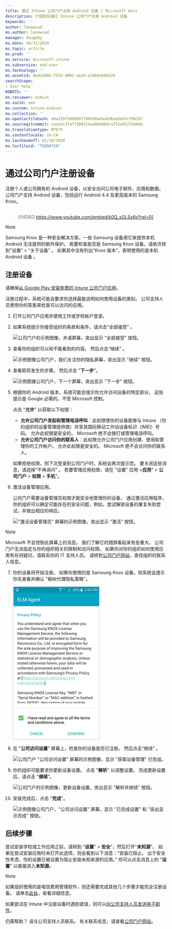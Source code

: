 ```yaml
---
title: 通过 Intune 公司门户注册 Android 设备 | Microsoft Docs
description: 介绍如何通过 Intune 公司门户注册 Android 设备
keywords: ''
author: lenewsad
ms.author: lanewsad
manager: dougeby
ms.date: 10/31/2019
ms.topic: article
ms.prod: ''
ms.service: microsoft-intune
ms.subservice: end-user
ms.technology: ''
ms.assetid: 0ed3a002-7533-4001-ae24-e10b64b66620
searchScope:
- User help
ROBOTS: ''
ms.reviewer: esmich
ms.suite: ems
ms.custom: intune-enduser
ms.collection: ''
ms.openlocfilehash: e0a2297509d6077d6508adaab96ae6eb3cf9b28f
ms.sourcegitcommit: caee3c3fa77586314aa8040b0caf32a0527b669e
ms.translationtype: MTE75
ms.contentlocale: zh-CN
ms.lasthandoff: 01/10/2020
ms.locfileid: "75856728"
---
```

# <a name="enroll-your-device-with-company-portal"></a>通过公司门户注册设备  
注册个人或公司拥有的 Android 设备，以安全访问公司电子邮件、应用和数据。 公司门户支持 Android 设备，包括运行 Android 4.4 及更高版本的 Samsung Knox。  
</br>
> [!VIDEO https://www.youtube.com/embed/k0Q_sGLSx6o?rel=0]

> [!NOTE]
> Samsung Knox 是一种安全解决方案，一些 Samsung 设备用它来提供本机 Android 无法提供的额外保护。 若要检查是否是 Samsung Knox 设备，请依次转到“设置” > “关于设备”   。 如果其中没有列出“Knox 版本”，表明使用的是本机 Android 设备  。

## <a name="enroll-device"></a>注册设备  
请确保[从 Google Play 安装免费的 Intune 公司门户应用](https://play.google.com/store/apps/details?id=com.microsoft.windowsintune.companyportal)。 

注册过程中，系统可能会要求你选择最能说明如何使用设备的类别。 公司支持人员使用你的答案来检查可以访问的应用。  

1. 打开公司门户应用并使用工作或学校帐户登录。  

2. 如果系统提示你接受组织的条款和条件，请点击“全部接受”  。  

   ![公司门户的示例图像，术语屏幕，突出显示 "全部接受" 按钮。](./media/accept-terms-1911.png)  


3. 查看你的组织可以和不能看到的内容。 然后点击“继续”  。


    ![示例图像公司门户，我们关注你的隐私屏幕，突出显示 "继续" 按钮。](./media/android-privacy-screen-1911.png)  
4. 查看即将发生的步骤。 然后点击 "**下一步**"。  

    ![示例图像公司门户，下一个屏幕，突出显示 "下一步" 按钮。](./media/android-whats-next-1911.png)  


5. 根据你的 Android 版本，系统可能会提示你允许访问设备的特定部分。 这些提示是 Google 必需的，不受 Microsoft 控制。  

    点击 "**允许**" 以获取以下权限：  
    * **允许公司门户发起和管理电话呼叫**：此权限使你的设备能够与 Intune （你的组织的设备管理提供商）共享其国际移动工作站设备标识（IMEI）号码。 允许此权限是安全的。 Microsoft 绝不会拨打或管理电话呼叫。  
    * **允许公司门户访问你的联系人**：此权限允许公司门户应用创建、使用和管理你的工作帐户。  允许此权限是安全的。 Microsoft 绝不会访问你的联系人。 

    如果拒绝权限，则下次登录到公司门户时，系统会再次提示您。 要关闭这些消息，请选择“不再询问”  。 若要管理应用权限，请在 "设置" 应用 >**应用**" > **公司门户** > **权限** > **手机**"。  

6. 激活设备管理应用。 

    公司门户需要设备管理员权限才能安全地管理你的设备。 通过激活应用程序，你的组织可以确定可能存在的安全问题，例如，尝试解锁设备的重复失败尝试，并做出相应的响应。  

    !["激活设备管理员" 屏幕的示例图像，突出显示 "激活" 按钮。](./media/activate-device-administrator-1911.png)  

> [!NOTE]
> Microsoft 不会控制此屏幕上的消息。 我们了解它的措辞看起来有些重大。 公司门户无法指定与你的组织相关的限制和访问权限。 如果你对你的组织如何使用应用有任何疑问，请联系你的 IT 支持人员。 请转到[公司门户网站](https://go.microsoft.com/fwlink/?linkid=2010980)，查找组织的联系人信息。  


7. 你的设备将开始注册。 如果你使用的是 Samsung Knox 设备，则系统会提示你先查看并确认 "榆树代理隐私策略"。   

    ![注册过程中出现的 Samsung Knox 隐私策略屏幕的示例图像。](./media/and-enroll-7-knox-privacy-policy.png)  

8. 在 "**公司访问设置**" 屏幕上，检查你的设备是否已注册。 然后点击“继续”  。  

    ![公司门户 "公司访问设置" 屏幕的示例图像，显示 "获取设备管理" 已完成。](./media/update-settings-1911.png)  

9. 你的组织可能要求你更新设备设置。 点击 "**解析**" 以调整设置。 完成更新设置后，请点击 "**继续**"。  

   ![公司门户的示例图像，更新设备设置，突出显示 "解析并继续" 按钮。](./media/resolve-settings-1911.png)  

10. 安装完成后，点击 "**完成**"。    

    ![示例图像公司门户，"公司访问设置" 屏幕，显示 "已完成设置" 和 "突出显示完成" 按钮。](./media/android-enrollment-done-1911.png) 

## <a name="next-steps"></a>后续步骤  

尝试安装学校或工作应用之前，请转到 "**设置**" > **安全**"，然后打开"**未知源**"。 如果在尝试安装应用时未打开此选项，则会看到以下消息：“安装已阻止。 出于安全性考虑，你的设置已被设置为阻止安装未知来源的应用。” 你可以点击消息上的 "**设置**" 以直接进入**未知源**。  

> [!Note]
> 如果组织使用的是电信费用管理软件，则还需要完成其他几个步骤才能完全注册设备。 请单击[此处](enroll-your-device-with-telecom-expense-management-android.md)，查看详细信息。

如果尝试在 Intune 中注册设备时遇到错误，则可以[向公司支持人员发送电子邮件](send-logs-to-your-it-admin-by-email-android.md)。  

仍需帮助？ 请与公司支持人员联系。 有关联系信息，请查看[公司门户网站](https://go.microsoft.com/fwlink/?linkid=2010980)。  